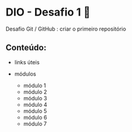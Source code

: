 # DIO - Desafio 1 :muscle:
Desafio Git / GitHub : criar o primeiro repositório 

## Conteúdo: ##

- links úteis

- módulos

  - módulo 1
  - módulo 2
  - módulo 3
  - módulo 4
  - módulo 5
  - módulo 6
  - módulo 7

  
